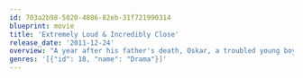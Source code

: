 ```yaml
---
id: 703a2b98-5020-4086-82eb-31f721990314
blueprint: movie
title: 'Extremely Loud & Incredibly Close'
release_date: '2011-12-24'
overview: "A year after his father's death, Oskar, a troubled young boy, discovers a mysterious key he believes was left for him by his father and embarks on a scavenger hunt to find the matching lock."
genres: '[{"id": 18, "name": "Drama"}]'
---
```

